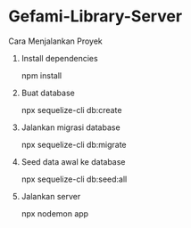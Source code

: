 # Gefami-Library-Server

Cara Menjalankan Proyek

1. Install dependencies 

    npm install

2. Buat database

    npx sequelize-cli db:create

3. Jalankan migrasi database

    npx sequelize-cli db:migrate

4. Seed data awal ke database

    npx sequelize-cli db:seed:all

5. Jalankan server

    npx nodemon app
 